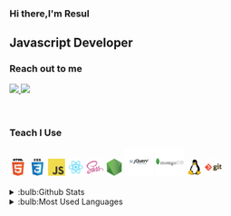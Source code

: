 ### Hi there,I'm Resul 
##  Javascript Developer 
### Reach out to me 

[<img  width="22" src="https://cdn.jsdelivr.net/npm/simple-icons@v6/icons/linkedin.svg" aling="left"/>
][Linkedin]
[<img  width="22" src="https://cdn.jsdelivr.net/npm/simple-icons@v6/icons/gmail.svg"  aling="left"/>
][Email]
<br><br>
<br>

### Teach I Use
  <img src="https://raw.githubusercontent.com/github/explore/80688e429a7d4ef2fca1e82350fe8e3517d3494d/topics/html/html.png" width="30" heigh="30">  
  <img src="https://raw.githubusercontent.com/github/explore/80688e429a7d4ef2fca1e82350fe8e3517d3494d/topics/css/css.png" width="30" heigh="30">  
 <img src="https://raw.githubusercontent.com/github/explore/80688e429a7d4ef2fca1e82350fe8e3517d3494d/topics/javascript/javascript.png" width="30" heigh="30">
  <img src="https://raw.githubusercontent.com/github/explore/80688e429a7d4ef2fca1e82350fe8e3517d3494d/topics/react/react.png" width="30" heigh="30">
   <img src="https://raw.githubusercontent.com/github/explore/80688e429a7d4ef2fca1e82350fe8e3517d3494d/topics/sass/sass.png" width="30" heigh="30">
    <img src="https://raw.githubusercontent.com/github/explore/80688e429a7d4ef2fca1e82350fe8e3517d3494d/topics/nodejs/nodejs.png" width="30" heigh="30">
  <img src="https://raw.githubusercontent.com/github/explore/80688e429a7d4ef2fca1e82350fe8e3517d3494d/topics/jquery/jquery.png" width="50" heigh="50">
       <img src="https://raw.githubusercontent.com/github/explore/80688e429a7d4ef2fca1e82350fe8e3517d3494d/topics/mongodb/mongodb.png" width="50" heigh="50">     
          <img src="https://raw.githubusercontent.com/github/explore/80688e429a7d4ef2fca1e82350fe8e3517d3494d/topics/linux/linux.png" width="30" heigh="30">  
          <img src="https://raw.githubusercontent.com/github/explore/80688e429a7d4ef2fca1e82350fe8e3517d3494d/topics/git/git.png" width="30" heigh="30">  
          <br> 
          <br>
          
<details>
           <summary>:bulb:Github Stats</summary>
           <img src="https://github-readme-stats.vercel.app/api?username=resulbisgin&theme=tokyonight">
           </details>
           <details>
           <summary>:bulb:Most Used Languages</summary>
           <img src="https://github-readme-stats.vercel.app/api/top-langs/?username=resulbisgin&layout=compact">
           </details>

[Linkedin]:https://www.linkedin.com/in/resul-bi%C5%9Fgin-66190a225/
[Email]:resulbiginresul@gmail.com
